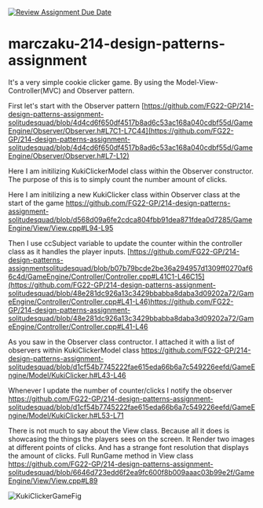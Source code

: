 [![Review Assignment Due Date](https://classroom.github.com/assets/deadline-readme-button-24ddc0f5d75046c5622901739e7c5dd533143b0c8e959d652212380cedb1ea36.svg)](https://classroom.github.com/a/XUCedPox)
# marczaku-214-design-patterns-assignment

It's a very simple cookie clicker game. By using the Model-View-Controller(MVC) and Observer pattern. 

First let's start with the Observer pattern 
[https://github.com/FG22-GP/214-design-patterns-assignment-solitudesquad/blob/4d4cd6f650df4517b8ad6c53ac168a040cdbf55d/GameEngine/Observer/Observer.h#L7C1-L7C44](https://github.com/FG22-GP/214-design-patterns-assignment-solitudesquad/blob/4d4cd6f650df4517b8ad6c53ac168a040cdbf55d/GameEngine/Observer/Observer.h#L7-L12)

Here I am initilizing KukiClickerModel class within the Observer constructor. The purpose of this is to simply count the number amount of clicks. 

Here I am initilizing a new KukiClicker class within Observer class at the start of the game https://github.com/FG22-GP/214-design-patterns-assignment-solitudesquad/blob/d568d09a6fe2cdca804fbb91dea871fdea0d7285/GameEngine/View/View.cpp#L94-L95

Then I use ccSubject variable to update the counter within the controller class as it handles the player inputs. 
[https://github.com/FG22-GP/214-design-patterns-assignmentsolitudesquad/blob/b07b79bcde2be36a294957d1309ff0270af66c4d/GameEngine/Controller/Controller.cpp#L41C1-L46C15](https://github.com/FG22-GP/214-design-patterns-assignment-solitudesquad/blob/48e281dc926a13c3429bbabba8daba3d09202a72/GameEngine/Controller/Controller.cpp#L41-L46)https://github.com/FG22-GP/214-design-patterns-assignment-solitudesquad/blob/48e281dc926a13c3429bbabba8daba3d09202a72/GameEngine/Controller/Controller.cpp#L41-L46

As you saw in the Observer class contructor. I attached it with a list of observers within KukiClickerModel class 
https://github.com/FG22-GP/214-design-patterns-assignment-solitudesquad/blob/d1cf54b7745222fae615eda66b6a7c549226eefd/GameEngine/Model/KukiClicker.h#L43-L46 

Whenever I update the number of counter/clicks I notify the observer https://github.com/FG22-GP/214-design-patterns-assignment-solitudesquad/blob/d1cf54b7745222fae615eda66b6a7c549226eefd/GameEngine/Model/KukiClicker.h#L53-L71

There is not much to say about the View class. Because all it does is showcasing the things the players sees on the screen. It Render two images at different points of clicks. And has a strange font resolution that displays the amount of clicks. Full RunGame method in View class https://github.com/FG22-GP/214-design-patterns-assignment-solitudesquad/blob/6646d723edd6f2ea9fc600f8b009aaac03b99e2f/GameEngine/View/View.cpp#L89

![KukiClickerGameFig](https://github.com/FG22-GP/214-design-patterns-assignment-solitudesquad/assets/14058950/8b8f0de5-f9a4-4008-b122-437a00c8224a)

